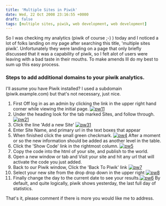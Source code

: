 ```yaml
---
title: 'Multiple Sites in Piwik'
date: Wed, 22 Oct 2008 23:16:55 +0000
draft: false
tags: [multiple sites, piwik, web development, web development]
---
```


So I was checking my analytics (piwik of course ;-) ) today and I noticed a lot of folks landing on my page after searching this title, 'multiple sites piwik'. Unfortunately they were landing on a page that only briefly discussed that it was a capability of piwik, so I felt alot of users were leaving with a bad taste in their mouths. To make amends Ill do my best to sum up this easy process.

### Steps to add additional domains to your piwik analytics.

I'll assume you have Piwik installed? I used a subdomain (piwik.example.com) but that's not necessary, just nice.

1.  First Off log in as an admin by clicking the link in the upper right hand corner while viewing the initial page. [![](pw11-300x95.webp "pw11")](pw11.webp)
2.  Under the heading look for the tab marked Sites, and follow through. [![](pw21-300x240.webp "pw21")](pw21.webp)
3.  Click the line 'Add a new Site' [![](pw31-300x151.webp "pw31")](pw31.webp)
4.  Enter Site Name, and primary url in the text boxes that appear
5.  When finished click the small green checkmark. [![](pw4-300x102.webp "pw4")](pw4.webp) After a moment or so the new information should be added as another level in the table.
6.  Click the 'Show Code' link in the rightmost column. [![](pw5-300x63.webp "pw5")](pw5.webp)
7.  Copy the code into the html of your site, and publish to the world.
8.  Open a new window or tab and Visit your site and hit any url that will activate the code you just added.
9.  Back to our Piwik window, Click the 'Back To Piwik' link [![](pw7-300x69.webp "pw7")](pw7.webp)
10.  Select your new site from the drop drop down in the upper right [![](pw8-300x92.webp "pw8")](pw8.webp)
11.  Finally change the day to the current date to see your results.[![](pw6-300x128.webp "pw6")](pw6.webp) By default, and quite logically, piwik shows yesterday, the last full day of statistics.

That's it, please comment if there is more you would like me to address.
